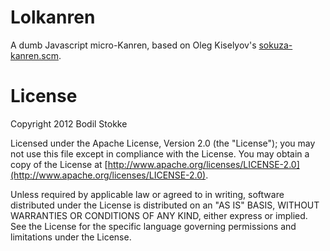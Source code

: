 # Lolkanren

A dumb Javascript micro-Kanren, based on Oleg Kiselyov's
[sokuza-kanren.scm](http://okmij.org/ftp/Scheme/sokuza-kanren.scm).

# License

Copyright 2012 Bodil Stokke

Licensed under the Apache License, Version 2.0 (the "License"); you
may not use this file except in compliance with the License. You may
obtain a copy of the License at
[http://www.apache.org/licenses/LICENSE-2.0](http://www.apache.org/licenses/LICENSE-2.0).

Unless required by applicable law or agreed to in writing, software
distributed under the License is distributed on an "AS IS" BASIS,
WITHOUT WARRANTIES OR CONDITIONS OF ANY KIND, either express or
implied. See the License for the specific language governing
permissions and limitations under the License.
